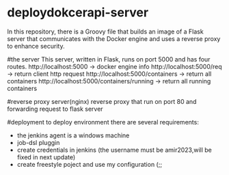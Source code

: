 # deploydokcerapi-server
In this repository, there is a Groovy file that builds an image of a Flask server that communicates with the Docker engine and uses a reverse proxy to enhance security.

#the server
This server, written in Flask, runs on port 5000 and has four routes.
http://localhost:5000 -> docker engine info
http://localhost:5000/req -> return client http request
http://localhost:5000/containers -> return all containers
http://localhost:5000/containers/running -> return all running containers

#reverse proxy server(nginx)
reverse proxy that run on port 80 and forwarding request to flask server

#deployment
 to deploy environment there are several requirements:
  * the jenkins agent is a windows machine
  * job-dsl pluggin 
  * create credentials in jenkins (the username must be amir2023,will be fixed in next update)
  * create freestyle poject and use my configuration (;;
  
  
